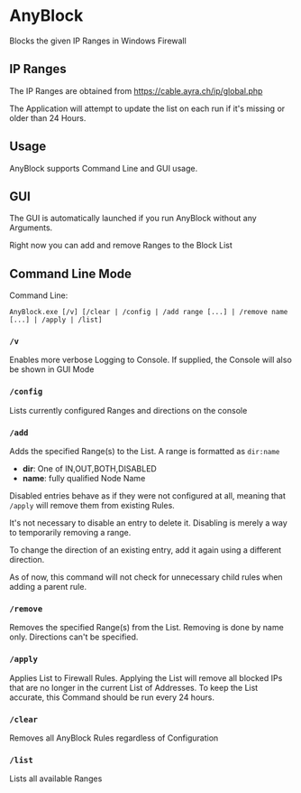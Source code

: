 # AnyBlock

Blocks the given IP Ranges in Windows Firewall

## IP Ranges

The IP Ranges are obtained from https://cable.ayra.ch/ip/global.php

The Application will attempt to update the list on each run if it's missing or older than 24 Hours.

## Usage

AnyBlock supports Command Line and GUI usage.

## GUI

The GUI is automatically launched if you run AnyBlock without any Arguments.

Right now you can add and remove Ranges to the Block List

## Command Line Mode

Command Line:

    AnyBlock.exe [/v] [/clear | /config | /add range [...] | /remove name [...] | /apply | /list]

### `/v`

Enables more verbose Logging to Console.
If supplied, the Console will also be shown in GUI Mode

### `/config`

Lists currently configured Ranges and directions on the console

### `/add`

Adds the specified Range(s) to the List.
A range is formatted as `dir:name`

- **dir**: One of IN,OUT,BOTH,DISABLED
- **name**: fully qualified Node Name

Disabled entries behave as if they were not configured at all,
meaning that `/apply` will remove them from existing Rules.

It's not necessary to disable an entry to delete it.
Disabling is merely a way to temporarily removing a range.

To change the direction of an existing entry,
add it again using a different direction.

As of now, this command will not check for unnecessary child rules when adding a parent rule.

### `/remove`

Removes the specified Range(s) from the List.
Removing is done by name only. Directions can't be specified.


### `/apply`

Applies List to Firewall Rules.
Applying the List will remove all blocked IPs that are no longer in the current List of Addresses.
To keep the List accurate, this Command should be run every 24 hours.

### `/clear`

Removes all AnyBlock Rules regardless of Configuration

### `/list`

Lists all available Ranges
